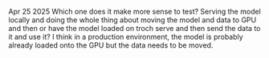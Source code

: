 Apr 25 2025
Which one does it make more sense to test? Serving the model locally and doing the whole thing about moving the model and data to GPU and then or have the model loaded on troch serve and then send the data to it and use it?
I think in a production environment, the model is probably already loaded onto the GPU but the data needs to be moved.
